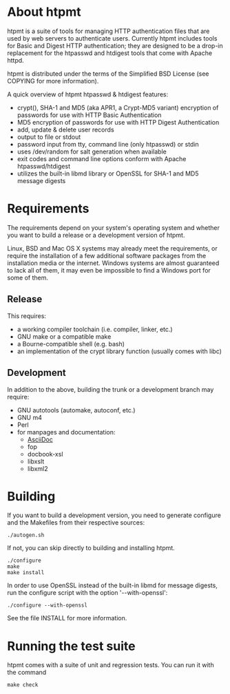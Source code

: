 # About htpmt
htpmt is a suite of tools for managing HTTP authentication files
that are used by web servers to authenticate users. Currently htpmt
includes tools for Basic and Digest HTTP authentication; they are
designed to be a drop-in replacement for the htpasswd and htdigest
tools that come with Apache httpd.

htpmt is distributed under the terms of the Simplified BSD License
(see COPYING for more information).

A quick overview of htpmt htpasswd & htdigest features:
 * crypt(), SHA-1 and MD5 (aka APR1, a Crypt-MD5 variant) encryption
 of passwords for use with HTTP Basic Authentication
 * MD5 encryption of passwords for use with HTTP Digest Authentication
 * add, update & delete user records
 * output to file or stdout
 * password input from tty, command line (only htpasswd) or stdin
 * uses /dev/random for salt generation when available
 * exit codes and command line options conform with Apache
 htpasswd/htdigest
 * utilizes the built-in libmd library or OpenSSL for SHA-1 and MD5
  message digests

# Requirements
The requirements depend on your system's operating system and whether you want to build a release or a development version of htpmt.

Linux, BSD and Mac OS X systems may already meet the requirements, or require the installation of  a few additional software packages from the installation media or the internet.
Windows systems are almost guaranteed to lack all of them, it may even be impossible to find a Windows port for some of them.

## Release
This requires:
  * a working compiler toolchain (i.e. compiler, linker, etc.)
  * GNU make or a compatible make
  * a Bourne-compatible shell (e.g. bash)
  * an implementation of the crypt library function (usually comes with libc)

## Development
In addition to the above, building the trunk or a development branch may require:
  * GNU autotools (automake, autoconf, etc.)
  * GNU m4
  * Perl
  * for manpages and documentation:
    * [AsciiDoc](http://www.methods.co.nz/asciidoc/)
    * fop
    * docbook-xsl
    * libxslt
    * libxml2

# Building
If you want to build a development version, you need to generate configure and the Makefiles from their respective sources:
```
./autogen.sh
```
If not, you can skip directly to building and installing htpmt.
```
./configure
make
make install
```

In order to use OpenSSL instead of the built-in libmd for message digests, run the configure script with the option '--with-openssl':
```
./configure --with-openssl
```

See the file INSTALL for more information.

# Running the test suite
htpmt comes with a suite of unit and regression tests. You can run it with the command
```
make check
```
